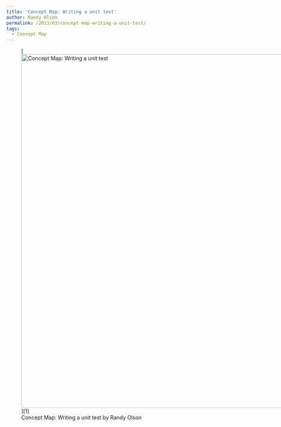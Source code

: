 ```yaml
---
title: 'Concept Map: Writing a unit test'
author: Randy Olson
permalink: /2013/03/concept-map-writing-a-unit-test/
tags:
  - Concept Map
---
```

<figure id="attachment_1947" style="width: 707px;" class="wp-caption aligncenter">[<img src="http://teaching.software-carpentry.org/wp-content/uploads/2013/03/IMG_20130327_144743-768x1024.jpg" alt="Concept Map: Writing a unit test" width="707" height="942" class="size-large wp-image-1947" />][1]<figcaption class="wp-caption-text">Concept Map: Writing a unit test by Randy Olson</figcaption></figure>

 [1]: http://teaching.software-carpentry.org/wp-content/uploads/2013/03/IMG_20130327_144743.jpg
